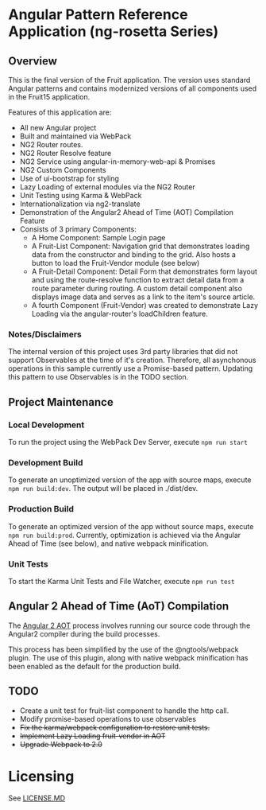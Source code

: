 # Angular Pattern Reference Application (ng-rosetta Series)

## Overview
This is the final version of the Fruit application. The version uses standard Angular patterns and contains modernized versions of all components used in the Fruit15 application.

Features of this application are:
* All new Angular project
* Built and maintained via WebPack
* NG2 Router routes.
* NG2 Router Resolve feature
* NG2 Service using angular-in-memory-web-api & Promises
* NG2 Custom Components
* Use of ui-bootstrap for styling
* Lazy Loading of external modules via the NG2 Router
* Unit Testing using Karma & WebPack
* Internationalization via ng2-translate
* Demonstration of the Angular2 Ahead of Time (AOT) Compilation Feature
* Consists of 3 primary Components:
    * A Home Component: Sample Login page
    * A Fruit-List Component: Navigation grid that demonstrates loading data from the constructor and binding to the grid. Also hosts a button to load the Fruit-Vendor module (see below)
    * A Fruit-Detail Component: Detail Form that demonstrates form layout and using the route-resolve function to extract detail data from a route parameter during routing. A custom detail component also displays image data and serves as a link to the item's source article.
    * A fourth Component (Fruit-Vendor) was created to demonstrate Lazy Loading via the angular-router's loadChildren feature.

### Notes/Disclaimers
The internal version of this project uses 3rd party libraries that did not support Observables at the time of it's creation. Therefore, all asynchonous operations in this sample currently use a Promise-based pattern. Updating this pattern to use Observables is in the TODO section.

## Project Maintenance
### Local Development
To run the project using the WebPack Dev Server, execute `npm run start`

### Development Build
To generate an unoptimized version of the app with source maps, execute `npm run build:dev`. The output will be placed in ./dist/dev.

### Production Build
To generate an optimized version of the app without source maps, execute `npm run build:prod`. Currently, optimization is achieved via the Angular Ahead of Time (see below), and native webpack minification.

### Unit Tests
To start the Karma Unit Tests and File Watcher, execute `npm run test`

## Angular 2 Ahead of Time (AoT) Compilation
The [Angular 2 AOT](https://angular.io/docs/ts/latest/cookbook/aot-compiler.html) process involves running our source code through the Angular2 compiler during the build processes.

This process has been simplified by the use of the @ngtools/webpack plugin. The use of this plugin, along with native webpack minification has been enabled as the default for the production build.

## TODO
* Create a unit test for fruit-list component to handle the http call.
* Modify promise-based operations to use observables
* ~~Fix the karma/webpack configuration to restore unit tests.~~
* ~~Implement Lazy Loading fruit-vendor in AOT~~
* ~~Upgrade Webpack to 2.0~~

# Licensing
See [LICENSE.MD](./LICENSE.MD)